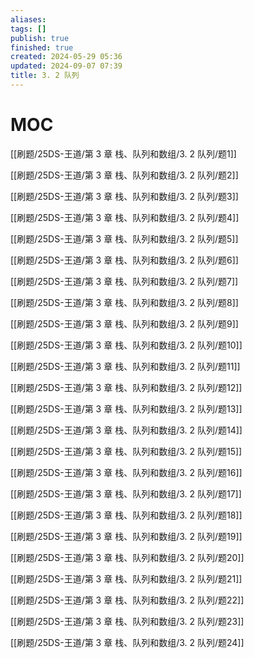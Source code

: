 ```yaml
---
aliases: 
tags: []
publish: true
finished: true
created: 2024-05-29 05:36
updated: 2024-09-07 07:39
title: 3. 2 队列
---
```

# MOC

[[刷题/25DS-王道/第 3 章 栈、队列和数组/3. 2 队列/题1]]

[[刷题/25DS-王道/第 3 章 栈、队列和数组/3. 2 队列/题2]]

[[刷题/25DS-王道/第 3 章 栈、队列和数组/3. 2 队列/题3]]

[[刷题/25DS-王道/第 3 章 栈、队列和数组/3. 2 队列/题4]]

[[刷题/25DS-王道/第 3 章 栈、队列和数组/3. 2 队列/题5]]

[[刷题/25DS-王道/第 3 章 栈、队列和数组/3. 2 队列/题6]]

[[刷题/25DS-王道/第 3 章 栈、队列和数组/3. 2 队列/题7]]

[[刷题/25DS-王道/第 3 章 栈、队列和数组/3. 2 队列/题8]]

[[刷题/25DS-王道/第 3 章 栈、队列和数组/3. 2 队列/题9]]

[[刷题/25DS-王道/第 3 章 栈、队列和数组/3. 2 队列/题10]]

[[刷题/25DS-王道/第 3 章 栈、队列和数组/3. 2 队列/题11]]

[[刷题/25DS-王道/第 3 章 栈、队列和数组/3. 2 队列/题12]]

[[刷题/25DS-王道/第 3 章 栈、队列和数组/3. 2 队列/题13]]

[[刷题/25DS-王道/第 3 章 栈、队列和数组/3. 2 队列/题14]]

[[刷题/25DS-王道/第 3 章 栈、队列和数组/3. 2 队列/题15]]

[[刷题/25DS-王道/第 3 章 栈、队列和数组/3. 2 队列/题16]]

[[刷题/25DS-王道/第 3 章 栈、队列和数组/3. 2 队列/题17]]

[[刷题/25DS-王道/第 3 章 栈、队列和数组/3. 2 队列/题18]]

[[刷题/25DS-王道/第 3 章 栈、队列和数组/3. 2 队列/题19]]

[[刷题/25DS-王道/第 3 章 栈、队列和数组/3. 2 队列/题20]]

[[刷题/25DS-王道/第 3 章 栈、队列和数组/3. 2 队列/题21]]

[[刷题/25DS-王道/第 3 章 栈、队列和数组/3. 2 队列/题22]]

[[刷题/25DS-王道/第 3 章 栈、队列和数组/3. 2 队列/题23]]

[[刷题/25DS-王道/第 3 章 栈、队列和数组/3. 2 队列/题24]]

